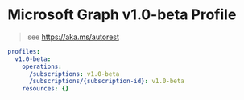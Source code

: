 # Microsoft Graph v1.0-beta Profile

> see https://aka.ms/autorest

``` yaml
profiles:
  v1.0-beta:
    operations:
      /subscriptions: v1.0-beta
      /subscriptions/{subscription-id}: v1.0-beta
    resources: {}

```
